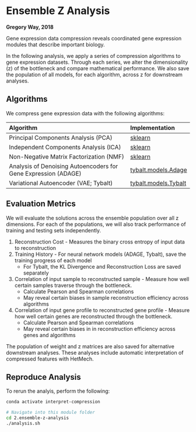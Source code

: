 # Ensemble Z Analysis

**Gregory Way, 2018**

Gene expression data compression reveals coordinated gene expression modules that describe important biology.

In the following analysis, we apply a series of compression algorithms to gene expression datasets.
Through each series, we alter the dimensionality (z) of the bottleneck and compare mathematical performance.
We also save the population of all models, for each algorithm, across z for downstream analyses.

## Algorithms

We compress gene expression data with the following algorithms:

| Algorithm | Implementation |
| :-------- | :------------- |
| Principal Components Analysis (PCA) | [sklearn](http://scikit-learn.org/stable/modules/generated/sklearn.decomposition.PCA.html) |
| Independent Components Analysis (ICA) | [sklearn](http://scikit-learn.org/stable/modules/generated/sklearn.decomposition.FastICA.html) |
| Non-Negative Matrix Factorization (NMF) | [sklearn](http://scikit-learn.org/stable/modules/generated/sklearn.decomposition.NMF.html) |
| Analysis of Denoising Autoencoders for Gene Expression (ADAGE) | [tybalt.models.Adage](https://github.com/greenelab/tybalt/blob/master/tybalt/models.py#L284)
| Variational Autoencoder (VAE; Tybalt) | [tybalt.models.Tybalt](https://github.com/greenelab/tybalt/blob/master/tybalt/models.py#L25)

## Evaluation Metrics

We will evaluate the solutions across the ensemble population over all z dimensions.
For each of the populations, we will also track performance of training and testing sets independently.

1. Reconstruction Cost - Measures the binary cross entropy of input data to reconstruction
2. Training History - For neural network models (ADAGE, Tybalt), save the training progress of each model
   * For Tybalt, the KL Divergence and Reconstruction Loss are saved separately
3. Correlation of input sample to reconstructed sample - Measure how well certain samples traverse through the bottleneck.
   * Calculate Pearson and Spearman correlations
   * May reveal certain biases in sample reconstruction efficiency across algorithms
4. Correlation of input gene profile to reconstructed gene profile - Measure how well certain genes are reconstructed through the bottleneck.
   * Calculate Pearson and Spearman correlations
   * May reveal certain biases in in reconstruction efficiency across genes and algorithms

The population of weight and z matrices are also saved for alternative downstream analyses.
These analyses include automatic interpretation of compressed features with HetMech.

## Reproduce Analysis

To rerun the analyis, perform the following:

```bash
conda activate interpret-compression

# Navigate into this module folder
cd 2.ensemble-z-analysis
./analysis.sh
```

